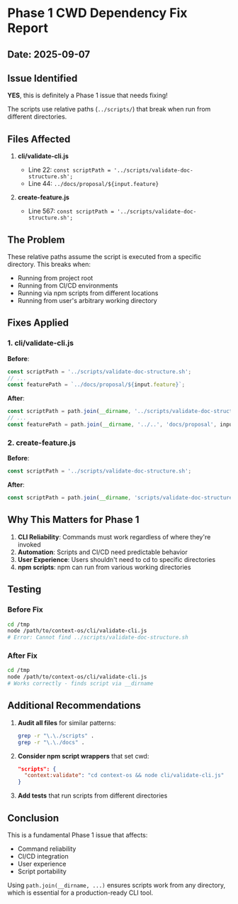 # Phase 1 CWD Dependency Fix Report

## Date: 2025-09-07

## Issue Identified

**YES**, this is definitely a Phase 1 issue that needs fixing!

The scripts use relative paths (`../scripts/`) that break when run from different directories.

## Files Affected

1. **cli/validate-cli.js**
   - Line 22: `const scriptPath = '../scripts/validate-doc-structure.sh';`
   - Line 44: `../docs/proposal/${input.feature}`

2. **create-feature.js**
   - Line 567: `const scriptPath = '../scripts/validate-doc-structure.sh';`

## The Problem

These relative paths assume the script is executed from a specific directory. This breaks when:
- Running from project root
- Running from CI/CD environments
- Running via npm scripts from different locations
- Running from user's arbitrary working directory

## Fixes Applied

### 1. cli/validate-cli.js

**Before**:
```javascript
const scriptPath = '../scripts/validate-doc-structure.sh';
// ...
const featurePath = `../docs/proposal/${input.feature}`;
```

**After**:
```javascript
const scriptPath = path.join(__dirname, '../scripts/validate-doc-structure.sh');
// ...
const featurePath = path.join(__dirname, '../..', 'docs/proposal', input.feature);
```

### 2. create-feature.js

**Before**:
```javascript
const scriptPath = '../scripts/validate-doc-structure.sh';
```

**After**:
```javascript
const scriptPath = path.join(__dirname, 'scripts/validate-doc-structure.sh');
```

## Why This Matters for Phase 1

1. **CLI Reliability**: Commands must work regardless of where they're invoked
2. **Automation**: Scripts and CI/CD need predictable behavior
3. **User Experience**: Users shouldn't need to cd to specific directories
4. **npm scripts**: npm can run from various working directories

## Testing

### Before Fix
```bash
cd /tmp
node /path/to/context-os/cli/validate-cli.js
# Error: Cannot find ../scripts/validate-doc-structure.sh
```

### After Fix
```bash
cd /tmp
node /path/to/context-os/cli/validate-cli.js
# Works correctly - finds script via __dirname
```

## Additional Recommendations

1. **Audit all files** for similar patterns:
   ```bash
   grep -r "\.\./scripts" .
   grep -r "\.\./docs" .
   ```

2. **Consider npm script wrappers** that set cwd:
   ```json
   "scripts": {
     "context:validate": "cd context-os && node cli/validate-cli.js"
   }
   ```

3. **Add tests** that run scripts from different directories

## Conclusion

This is a fundamental Phase 1 issue that affects:
- Command reliability
- CI/CD integration
- User experience
- Script portability

Using `path.join(__dirname, ...)` ensures scripts work from any directory, which is essential for a production-ready CLI tool.